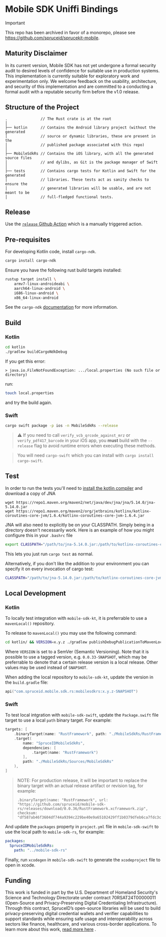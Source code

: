 # Mobile SDK Uniffi Bindings

> [!IMPORTANT]
> This repo has been archived in favor of a monorepo, please see https://github.com/spruceid/sprucekit-mobile.

## Maturity Disclaimer

In its current version, Mobile SDK has not yet undergone a formal security audit
to desired levels of confidence for suitable use in production systems. This
implementation is currently suitable for exploratory work and experimentation
only. We welcome feedback on the usability, architecture, and security of this
implementation and are committed to a conducting a formal audit with a reputable
security firm before the v1.0 release.

## Structure of the Project

```
.               // The Rust crate is at the root
│
├── kotlin      // Contains the Android library project (without the generated
│               // source or dynamic libraries, these are present in the
│               // published package associated with this repo)
│
├── MobileSdkRs // Contains the iOS library, with all the generated source files
│               // and dylibs, as Git is the package manager of Swift
│
├── tests       // Contains cargo tests for Kotlin and Swift for the generated
│               // libraries. These tests act as sanity checks to ensure the
│               // generated libraries will be usable, and are not meant to be
│               // full-fledged functional tests.
```

## Release

Use the [`release` Github Action](https://github.com/spruceid/mobile-sdk-rs/actions/workflows/release.yml)
which is a manually triggered action.

## Pre-requisites

For developing Kotlin code, install `cargo-ndk`.

```bash
cargo install cargo-ndk
```

Ensure you have the following rust build targets installed:

```bash
rustup target install \
    armv7-linux-androideabi \
    aarch64-linux-android \
    i686-linux-android \
    x86_64-linux-android
```

See the `cargo-ndk` [documentation](https://github.com/bbqsrc/cargo-ndk) for more information.

## Build

### Kotlin

```bash
cd kotlin
./gradlew buildCargoNdkDebug
```

If you get this error:
```
> java.io.FileNotFoundException: .../local.properties (No such file or directory)
```

run:
```bash
touch local.properties
```

and try the build again.

### Swift

```bash
cargo swift package -p ios -n MobileSdkRs --release
```
> **⚠** If you need to call `verify_vcb_qrcode_against_mrz` or `verify_pdf417_barcode` in your iOS app, you **must** build with the `--release` flag to avoid runtime errors when executing these methods.

> You will need `cargo-swift` which you can install with `cargo install cargo-swift`.

## Test
In order to run the tests you'll need to [install the kotlin compiler](https://kotlinlang.org/docs/command-line.html) and download a copy of JNA

```
wget https://repo1.maven.org/maven2/net/java/dev/jna/jna/5.14.0/jna-5.14.0.jar
wget https://repo1.maven.org/maven2/org/jetbrains/kotlinx/kotlinx-coroutines-core-jvm/1.6.4/kotlinx-coroutines-core-jvm-1.6.4.jar
```

JNA will also need to explicitly be on your CLASSPATH.  Simply being in a directory
doesn't necessarily work.  Here is an example of how you might configure this
in your `.bashrc` file

```bash
export CLASSPATH="/path/to/jna-5.14.0.jar:/path/to/kotlinx-coroutines-core-jvm-1.6.4.jar:$CLASSPATH"
```
This lets you just run `cargo test` as normal.


Alternatively, if you don't like the addition to your environment you can
specify it on every invocation of cargo test:

```bash
CLASSPATH="/path/to/jna-5.14.0.jar:/path/to/kotlinx-coroutines-core-jvm-1.6.4.jar" cargo test
```

## Local Development

### Kotlin

To locally test integration with `mobile-sdk-kt`, it is preferrable to use a `mavenLocal()` repository.

To release to `mavenLocal()` you may use the following command:

```bash
cd kotlin/ && VERSION=x.y.z ./gradlew publishDebugPublicationToMavenLocal
```

Where `VERSION` is set to a SemVer (Semantic Versioning). Note that it is possible to use a tagged version, e.g. `0.0.33-SNAPSHOT`, which may be preferrable to denote
that a certain release version is a local release. Other values may be used instead of `SNAPSHOT`.

When adding the local repository to `mobile-sdk-kt`, update the version in the `build.gradle` file:

```kotlin
api("com.spruceid.mobile.sdk.rs:mobilesdkrs:x.y.z-SNAPSHOT")
```

### Swift

To test local intgration with `mobile-sdk-swift`, update the `Package.swift` file target to use a local `path` binary target. For example:

```swift
targets: [
    .binaryTarget(name: "RustFramework", path: "./MobileSdkRs/RustFramework.xcframework"),
    .target(
        name: "SpruceIDMobileSdkRs",
        dependencies: [
            .target(name: "RustFramework")
        ],
        path: "./MobileSdkRs/Sources/MobileSdkRs"
    ),
]
```

> NOTE: For production release, it will be important to replace the binary target with an actual release artifact or revision tag, for example:
> ```
> .binaryTarget(name: "RustFramework", url: "https://github.com/spruceid/mobile-sdk-rs/releases/download/0.0.36/RustFramework.xcframework.zip", checksum: "df587ab46f3604df744a9394c229be40e9a65102429ff1b0379dfeb6ca7fdc3c")
> ```


And update the `packages` property in `project.yml` file in `mobile-sdk-swift` to use the local path to `mobile-sdk-rs`, for example:

```yml
packages:
  SpruceIDMobileSdkRs:
    path: "../mobile-sdk-rs"
```

Finally, run `xcodegen` in `mobile-sdk-swift` to generate the `xcodeproject` file to open in xcode.


## Funding

This work is funded in part by the U.S. Department of Homeland Security's Science and Technology Directorate under contract 70RSAT24T00000011 (Open-Source and Privacy-Preserving Digital Credentialing Infrastructure).
Through this contract, SpruceID’s open-source libraries will be used to build privacy-preserving digital credential wallets and verifier capabilities to support standards while ensuring safe usage and interoperability across sectors like finance, healthcare, and various cross-border applications.
To learn more about this work, [read more here](https://spruceid.com/customer-highlight/dhs-highlight) . 

